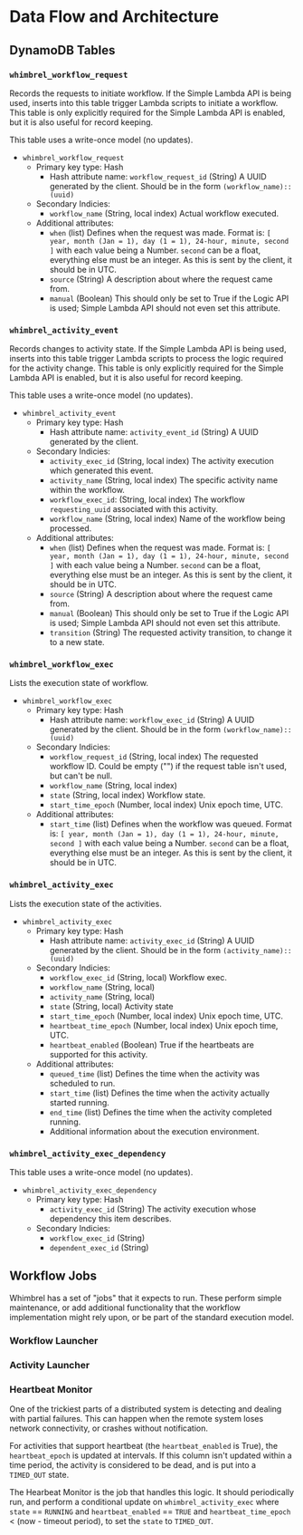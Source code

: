 # Data Flow and Architecture


## DynamoDB Tables


### `whimbrel_workflow_request`

Records the requests to initiate workflow.  If the Simple Lambda API is
being used, inserts into this table trigger Lambda scripts to initiate a
workflow.  This table is only explicitly required for the Simple Lambda API
is enabled, but it is also useful for record keeping.

This table uses a write-once model (no updates).

* `whimbrel_workflow_request`
    * Primary key type: Hash
        * Hash attribute name: `workflow_request_id` (String)
            A UUID generated by the client.  Should be in the
            form `(workflow_name)::(uuid)`
    * Secondary Indicies:
        * `workflow_name` (String, local index)
            Actual workflow executed.
    * Additional attributes:
        * `when` (list)
           Defines when the request was made.  Format is:
           `[ year, month (Jan = 1), day (1 = 1), 24-hour, minute, second ]`
           with each value being a Number.  `second` can be a float, everything
           else must be an integer.  As this is sent by the client, it should
           be in UTC.
        * `source` (String)
           A description about where the request came from.
        * `manual` (Boolean)
           This should only be set to True if the
           Logic API is used; Simple Lambda API should not even set this
           attribute.


### `whimbrel_activity_event`

Records changes to activity state.  If the Simple Lambda API is
being used, inserts into this table trigger Lambda scripts to process the logic
required for the activity change.  This table is only explicitly required for
the Simple Lambda API is enabled, but it is also useful for record keeping.

This table uses a write-once model (no updates).

* `whimbrel_activity_event`
    * Primary key type: Hash
        * Hash attribute name: `activity_event_id` (String)
            A UUID generated by the client.
    * Secondary Indicies:
        * `activity_exec_id` (String, local index)
            The activity execution which generated this event.
        * `activity_name` (String, local index)
            The specific activity name within the workflow.
        * `workflow_exec_id`: (String, local index)
            The workflow `requesting_uuid` associated with this activity.
        * `workflow_name` (String, local index)
            Name of the workflow being processed.
    * Additional attributes:
        * `when` (list)
           Defines when the request was made.  Format is:
           `[ year, month (Jan = 1), day (1 = 1), 24-hour, minute, second ]`
           with each value being a Number.  `second` can be a float, everything
           else must be an integer.  As this is sent by the client, it should
           be in UTC.
        * `source` (String)
           A description about where the request came from.
        * `manual` (Boolean)
           This should only be set to True if the
           Logic API is used; Simple Lambda API should not even set this
           attribute.
        * `transition` (String)
          The requested activity transition, to change it to a new state.


### `whimbrel_workflow_exec`

Lists the execution state of workflow.

* `whimbrel_workflow_exec`
    * Primary key type: Hash
        * Hash attribute name: `workflow_exec_id` (String)
            A UUID generated by the client.  Should be in the
            form `(workflow_name)::(uuid)`
    * Secondary Indicies:
        * `workflow_request_id` (String, local index)
            The requested workflow ID.  Could be empty ("") if the
            request table isn't used, but can't be null.
        * `workflow_name` (String, local index)
        * `state` (String, local index)
            Workflow state.
        * `start_time_epoch` (Number, local index)
            Unix epoch time, UTC.
    * Additional attributes:
        * `start_time` (list)
           Defines when the workflow was queued.  Format is:
           `[ year, month (Jan = 1), day (1 = 1), 24-hour, minute, second ]`
           with each value being a Number.  `second` can be a float, everything
           else must be an integer.  As this is sent by the client, it should
           be in UTC.


### `whimbrel_activity_exec`

Lists the execution state of the activities.

* `whimbrel_activity_exec`
    * Primary key type: Hash
        * Hash attribute name: `activity_exec_id` (String)
            A UUID generated by the client.  Should be in the
            form `(activity_name)::(uuid)`
    * Secondary Indicies:
        * `workflow_exec_id` (String, local)
            Workflow exec.
        * `workflow_name` (String, local)
        * `activity_name` (String, local)
        * `state` (String, local)
            Activity state
        * `start_time_epoch` (Number, local index)
            Unix epoch time, UTC.
        * `heartbeat_time_epoch` (Number, local index)
            Unix epoch time, UTC.
        * `heartbeat_enabled` (Boolean)
            True if the heartbeats are supported for this activity.
    * Additional attributes:
        * `queued_time` (list)
            Defines the time when the activity was scheduled to run.
        * `start_time` (list)
            Defines the time when the activity actually started running.
        * `end_time` (list)
            Defines the time when the activity completed running.
        * Additional information about the execution environment.


### `whimbrel_activity_exec_dependency`

This table uses a write-once model (no updates).

* `whimbrel_activity_exec_dependency`
    * Primary key type: Hash
        * `activity_exec_id` (String)
            The activity execution whose dependency this item describes.
     * Secondary Indicies:
        * `workflow_exec_id` (String)
        * `dependent_exec_id` (String)



## Workflow Jobs

Whimbrel has a set of "jobs" that it expects to run.  These perform simple maintenance,
or add additional functionality that the workflow implementation might rely upon, or
be part of the standard execution model.


### Workflow Launcher



### Activity Launcher



### Heartbeat Monitor

One of the trickiest parts of a distributed system is detecting and dealing with
partial failures.  This can happen when the remote system loses network connectivity,
or crashes without notification.

For activities that support heartbeat (the `heartbeat_enabled` is True), the
`heartbeat_epoch` is updated at intervals.  If this column isn't updated within a
time period, the activity is considered to be dead, and is put into a `TIMED_OUT`
state.

The Hearbeat Monitor is the job that handles this logic.  It should periodically
run, and perform a conditional update on `whimbrel_activity_exec` where
`state` == `RUNNING` and `heartbeat_enabled` == `TRUE` and
`heartbeat_time_epoch` < (now - timeout period), to set the `state` to `TIMED_OUT`.

